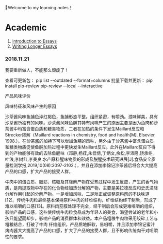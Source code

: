 
:cowboy_hat_face:Welcome to my learning notes！

# Academic

1. [Introduction to Essays](Academic/Introduction_to_Essays.md)
2. [Writing Longer Essays](Academic/Writing_Longer_Essays.md)

### 2018.11.21

我要重新做人，不能那么颓废了！

 查看可更新包：
 pip list  --outdated --format=columns
 批量下载并更新：
 pip install pip-review
 pip-review --local --interactive

产品风味评价

风味特征和风味产生的原因

沙茶酱风味鱼脯色泽红褐色，鱼脯形态平整，组织紧密，有嚼劲。滋味鲜美，具有沙茶酱所独有的风味。沙茶酱风味鱼脯其特有风味产生的原因主要是因为鱼肉和沙茶酱中均富含蛋白质和糖类物质，二者在加热的条件下发生Maillard反应和Strecker降解（Maillard reactions in chemistry, food and health[M]. Elsevier, 1998.）。在沙茶酱的加持下可以增加鱼脯的风味，另外由于沙茶酱中富含蛋白质和糖类物质促使鱼脯加热过程中更快发生Maillard反应。此外在Maillard反应下得到的产物能够有效的去除鱼腥味（邓静,杨荭,朱佳倩,丁炳文,余松,李沛隆,饶承冬,叶浪,李树红,李美良.水产原料腥味物质的形成及脱腥技术研究进展[J].食品安全质量检测学报,2019,10(08):2097-2102.），并且在添加李锦记沙茶酱后将会大大提高产品的口感，扩大产品的接受人群。



牛肉中的蛋白质、脂肪、核糖及其降解产物在受热过程中发生反应，产生的香气物质，是肉提取物中存在的化合物经加热分解的产物，主要是美拉德反应和史氏递降分解作用引起的分解产物。一是增加风味，二是矫正或调整原料肉的不快味道[12]。传统牛肉粒最终基本保持原料牛肉的纤维结构，纤维结构经干制后，形成了难以咀嚼的口感[13]。原料肉筋膜处理不完全，经干制后会形成更难咀嚼的组织，影响产品的口感。这些使传统牛肉粒食品成为年轻人的美食，渴望尝试的老年和小孩只能望而却步，影响产品的消费群体和效益。本产品粗粮牛肉粒采用绞碎工艺与粗粮结合，打破了牛肉	纤维组织，产品质地酥软，易咀嚼，并且添加李锦记蜜汁烤肉酱大大提高了产品的口感，扩大了产品的接受人群，且不影响传统肉干对咀嚼性的要求。



